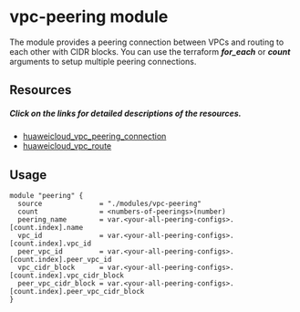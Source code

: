 # vpc-peering module

The module provides a peering connection between VPCs and routing to each other with CIDR blocks. You can use the terraform **_for_each_** or **_count_** arguments to setup multiple peering connections.

## Resources
##### Click on the links for detailed descriptions of the resources.
* [huaweicloud_vpc_peering_connection](https://github.com/huaweicloud/terraform-provider-huaweicloud/blob/master/docs/resources/vpc_peering_connection.md)
* [huaweicloud_vpc_route](https://github.com/huaweicloud/terraform-provider-huaweicloud/blob/master/docs/resources/vpc_route.md)


## Usage
```
module "peering" {
  source              = "./modules/vpc-peering"
  count               = <numbers-of-peerings>(number)
  peering_name        = var.<your-all-peering-configs>.[count.index].name
  vpc_id              = var.<your-all-peering-configs>.[count.index].vpc_id
  peer_vpc_id         = var.<your-all-peering-configs>.[count.index].peer_vpc_id
  vpc_cidr_block      = var.<your-all-peering-configs>.[count.index].vpc_cidr_block
  peer_vpc_cidr_block = var.<your-all-peering-configs>.[count.index].peer_vpc_cidr_block
}
```